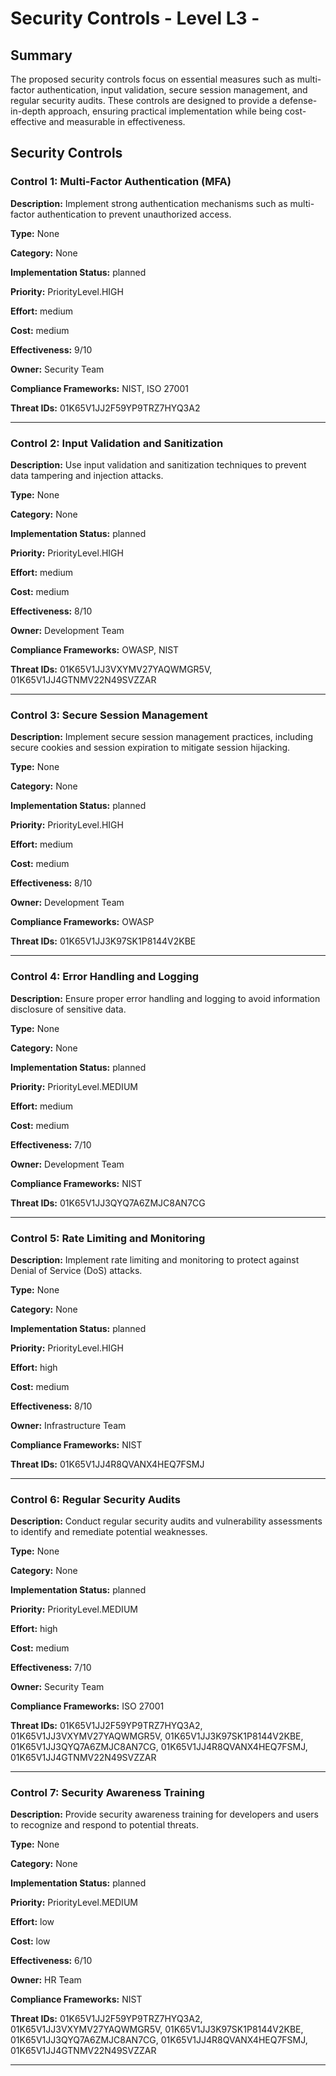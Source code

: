 # Security Controls - Level L3 - 

## Summary

The proposed security controls focus on essential measures such as multi-factor authentication, input validation, secure session management, and regular security audits. These controls are designed to provide a defense-in-depth approach, ensuring practical implementation while being cost-effective and measurable in effectiveness.

## Security Controls

### Control 1: Multi-Factor Authentication (MFA)

**Description:** Implement strong authentication mechanisms such as multi-factor authentication to prevent unauthorized access.

**Type:** None

**Category:** None

**Implementation Status:** planned

**Priority:** PriorityLevel.HIGH

**Effort:** medium

**Cost:** medium

**Effectiveness:** 9/10

**Owner:** Security Team

**Compliance Frameworks:** NIST, ISO 27001

**Threat IDs:** 01K65V1JJ2F59YP9TRZ7HYQ3A2

---

### Control 2: Input Validation and Sanitization

**Description:** Use input validation and sanitization techniques to prevent data tampering and injection attacks.

**Type:** None

**Category:** None

**Implementation Status:** planned

**Priority:** PriorityLevel.HIGH

**Effort:** medium

**Cost:** medium

**Effectiveness:** 8/10

**Owner:** Development Team

**Compliance Frameworks:** OWASP, NIST

**Threat IDs:** 01K65V1JJ3VXYMV27YAQWMGR5V, 01K65V1JJ4GTNMV22N49SVZZAR

---

### Control 3: Secure Session Management

**Description:** Implement secure session management practices, including secure cookies and session expiration to mitigate session hijacking.

**Type:** None

**Category:** None

**Implementation Status:** planned

**Priority:** PriorityLevel.HIGH

**Effort:** medium

**Cost:** medium

**Effectiveness:** 8/10

**Owner:** Development Team

**Compliance Frameworks:** OWASP

**Threat IDs:** 01K65V1JJ3K97SK1P8144V2KBE

---

### Control 4: Error Handling and Logging

**Description:** Ensure proper error handling and logging to avoid information disclosure of sensitive data.

**Type:** None

**Category:** None

**Implementation Status:** planned

**Priority:** PriorityLevel.MEDIUM

**Effort:** medium

**Cost:** medium

**Effectiveness:** 7/10

**Owner:** Development Team

**Compliance Frameworks:** NIST

**Threat IDs:** 01K65V1JJ3QYQ7A6ZMJC8AN7CG

---

### Control 5: Rate Limiting and Monitoring

**Description:** Implement rate limiting and monitoring to protect against Denial of Service (DoS) attacks.

**Type:** None

**Category:** None

**Implementation Status:** planned

**Priority:** PriorityLevel.HIGH

**Effort:** high

**Cost:** medium

**Effectiveness:** 8/10

**Owner:** Infrastructure Team

**Compliance Frameworks:** NIST

**Threat IDs:** 01K65V1JJ4R8QVANX4HEQ7FSMJ

---

### Control 6: Regular Security Audits

**Description:** Conduct regular security audits and vulnerability assessments to identify and remediate potential weaknesses.

**Type:** None

**Category:** None

**Implementation Status:** planned

**Priority:** PriorityLevel.MEDIUM

**Effort:** high

**Cost:** medium

**Effectiveness:** 7/10

**Owner:** Security Team

**Compliance Frameworks:** ISO 27001

**Threat IDs:** 01K65V1JJ2F59YP9TRZ7HYQ3A2, 01K65V1JJ3VXYMV27YAQWMGR5V, 01K65V1JJ3K97SK1P8144V2KBE, 01K65V1JJ3QYQ7A6ZMJC8AN7CG, 01K65V1JJ4R8QVANX4HEQ7FSMJ, 01K65V1JJ4GTNMV22N49SVZZAR

---

### Control 7: Security Awareness Training

**Description:** Provide security awareness training for developers and users to recognize and respond to potential threats.

**Type:** None

**Category:** None

**Implementation Status:** planned

**Priority:** PriorityLevel.MEDIUM

**Effort:** low

**Cost:** low

**Effectiveness:** 6/10

**Owner:** HR Team

**Compliance Frameworks:** NIST

**Threat IDs:** 01K65V1JJ2F59YP9TRZ7HYQ3A2, 01K65V1JJ3VXYMV27YAQWMGR5V, 01K65V1JJ3K97SK1P8144V2KBE, 01K65V1JJ3QYQ7A6ZMJC8AN7CG, 01K65V1JJ4R8QVANX4HEQ7FSMJ, 01K65V1JJ4GTNMV22N49SVZZAR

---

